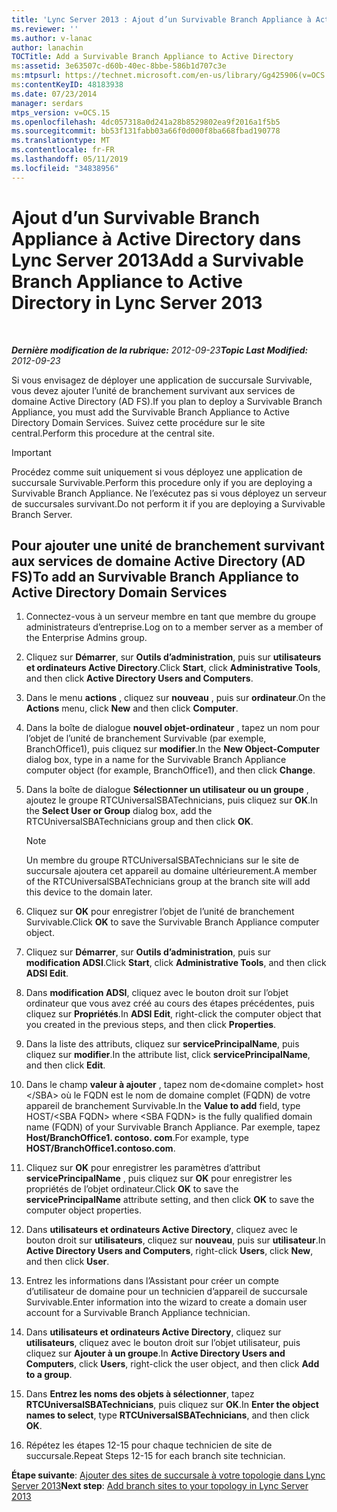 ```yaml
---
title: 'Lync Server 2013 : Ajout d’un Survivable Branch Appliance à Active Directory'
ms.reviewer: ''
ms.author: v-lanac
author: lanachin
TOCTitle: Add a Survivable Branch Appliance to Active Directory
ms:assetid: 3e63507c-d60b-40ec-8bbe-586b1d707c3e
ms:mtpsurl: https://technet.microsoft.com/en-us/library/Gg425906(v=OCS.15)
ms:contentKeyID: 48183938
ms.date: 07/23/2014
manager: serdars
mtps_version: v=OCS.15
ms.openlocfilehash: 4dc057318a0d241a28b8529802ea9f2016a1f5b5
ms.sourcegitcommit: bb53f131fabb03a66f0d000f8ba668fbad190778
ms.translationtype: MT
ms.contentlocale: fr-FR
ms.lasthandoff: 05/11/2019
ms.locfileid: "34838956"
---
```

<div data-xmlns="http://www.w3.org/1999/xhtml">

<div class="topic" data-xmlns="http://www.w3.org/1999/xhtml" data-msxsl="urn:schemas-microsoft-com:xslt" data-cs="http://msdn.microsoft.com/en-us/">

<div data-asp="http://msdn2.microsoft.com/asp">

# <a name="add-a-survivable-branch-appliance-to-active-directory-in-lync-server-2013"></a><span data-ttu-id="5d476-102">Ajout d’un Survivable Branch Appliance à Active Directory dans Lync Server 2013</span><span class="sxs-lookup"><span data-stu-id="5d476-102">Add a Survivable Branch Appliance to Active Directory in Lync Server 2013</span></span>

</div>

<div id="mainSection">

<div id="mainBody">

<span> </span>

<span data-ttu-id="5d476-103">_**Dernière modification de la rubrique:** 2012-09-23_</span><span class="sxs-lookup"><span data-stu-id="5d476-103">_**Topic Last Modified:** 2012-09-23_</span></span>

<span data-ttu-id="5d476-104">Si vous envisagez de déployer une application de succursale Survivable, vous devez ajouter l’unité de branchement survivant aux services de domaine Active Directory (AD FS).</span><span class="sxs-lookup"><span data-stu-id="5d476-104">If you plan to deploy a Survivable Branch Appliance, you must add the Survivable Branch Appliance to Active Directory Domain Services.</span></span> <span data-ttu-id="5d476-105">Suivez cette procédure sur le site central.</span><span class="sxs-lookup"><span data-stu-id="5d476-105">Perform this procedure at the central site.</span></span>

<div>


> [!IMPORTANT]  
> <span data-ttu-id="5d476-106">Procédez comme suit uniquement si vous déployez une application de succursale Survivable.</span><span class="sxs-lookup"><span data-stu-id="5d476-106">Perform this procedure only if you are deploying a Survivable Branch Appliance.</span></span> <span data-ttu-id="5d476-107">Ne l’exécutez pas si vous déployez un serveur de succursales survivant.</span><span class="sxs-lookup"><span data-stu-id="5d476-107">Do not perform it if you are deploying a Survivable Branch Server.</span></span>



</div>

<div>

## <a name="to-add-an-survivable-branch-appliance-to-active-directory-domain-services"></a><span data-ttu-id="5d476-108">Pour ajouter une unité de branchement survivant aux services de domaine Active Directory (AD FS)</span><span class="sxs-lookup"><span data-stu-id="5d476-108">To add an Survivable Branch Appliance to Active Directory Domain Services</span></span>

1.  <span data-ttu-id="5d476-109">Connectez-vous à un serveur membre en tant que membre du groupe administrateurs d’entreprise.</span><span class="sxs-lookup"><span data-stu-id="5d476-109">Log on to a member server as a member of the Enterprise Admins group.</span></span>

2.  <span data-ttu-id="5d476-110">Cliquez sur **Démarrer**, sur **Outils d’administration**, puis sur **utilisateurs et ordinateurs Active Directory**.</span><span class="sxs-lookup"><span data-stu-id="5d476-110">Click **Start**, click **Administrative Tools**, and then click **Active Directory Users and Computers**.</span></span>

3.  <span data-ttu-id="5d476-111">Dans le menu **actions** , cliquez sur **nouveau** , puis sur **ordinateur**.</span><span class="sxs-lookup"><span data-stu-id="5d476-111">On the **Actions** menu, click **New** and then click **Computer**.</span></span>

4.  <span data-ttu-id="5d476-112">Dans la boîte de dialogue **nouvel objet-ordinateur** , tapez un nom pour l’objet de l’unité de branchement Survivable (par exemple, BranchOffice1), puis cliquez sur **modifier**.</span><span class="sxs-lookup"><span data-stu-id="5d476-112">In the **New Object-Computer** dialog box, type in a name for the Survivable Branch Appliance computer object (for example, BranchOffice1), and then click **Change**.</span></span>

5.  <span data-ttu-id="5d476-113">Dans la boîte de dialogue **Sélectionner un utilisateur ou un groupe** , ajoutez le groupe RTCUniversalSBATechnicians, puis cliquez sur **OK**.</span><span class="sxs-lookup"><span data-stu-id="5d476-113">In the **Select User or Group** dialog box, add the RTCUniversalSBATechnicians group and then click **OK**.</span></span>
    
    <div>
    

    > [!NOTE]  
    > <span data-ttu-id="5d476-114">Un membre du groupe RTCUniversalSBATechnicians sur le site de succursale ajoutera cet appareil au domaine ultérieurement.</span><span class="sxs-lookup"><span data-stu-id="5d476-114">A member of the RTCUniversalSBATechnicians group at the branch site will add this device to the domain later.</span></span>

    
    </div>

6.  <span data-ttu-id="5d476-115">Cliquez sur **OK** pour enregistrer l’objet de l’unité de branchement Survivable.</span><span class="sxs-lookup"><span data-stu-id="5d476-115">Click **OK** to save the Survivable Branch Appliance computer object.</span></span>

7.  <span data-ttu-id="5d476-116">Cliquez sur **Démarrer**, sur **Outils d’administration**, puis sur **modification ADSI**.</span><span class="sxs-lookup"><span data-stu-id="5d476-116">Click **Start**, click **Administrative Tools**, and then click **ADSI Edit**.</span></span>

8.  <span data-ttu-id="5d476-117">Dans **modification ADSI**, cliquez avec le bouton droit sur l’objet ordinateur que vous avez créé au cours des étapes précédentes, puis cliquez sur **Propriétés**.</span><span class="sxs-lookup"><span data-stu-id="5d476-117">In **ADSI Edit**, right-click the computer object that you created in the previous steps, and then click **Properties**.</span></span>

9.  <span data-ttu-id="5d476-118">Dans la liste des attributs, cliquez sur **servicePrincipalName**, puis cliquez sur **modifier**.</span><span class="sxs-lookup"><span data-stu-id="5d476-118">In the attribute list, click **servicePrincipalName**, and then click **Edit**.</span></span>

10. <span data-ttu-id="5d476-119">Dans le champ **valeur à ajouter** , tapez nom de\<domaine complet\> host \</SBA\> où le FQDN est le nom de domaine complet (FQDN) de votre appareil de branchement Survivable.</span><span class="sxs-lookup"><span data-stu-id="5d476-119">In the **Value to add** field, type HOST/\<SBA FQDN\> where \<SBA FQDN\> is the fully qualified domain name (FQDN) of your Survivable Branch Appliance.</span></span> <span data-ttu-id="5d476-120">Par exemple, tapez **Host/BranchOffice1. contoso. com**.</span><span class="sxs-lookup"><span data-stu-id="5d476-120">For example, type **HOST/BranchOffice1.contoso.com**.</span></span>

11. <span data-ttu-id="5d476-121">Cliquez sur **OK** pour enregistrer les paramètres d’attribut **servicePrincipalName** , puis cliquez sur **OK** pour enregistrer les propriétés de l’objet ordinateur.</span><span class="sxs-lookup"><span data-stu-id="5d476-121">Click **OK** to save the **servicePrincipalName** attribute setting, and then click **OK** to save the computer object properties.</span></span>

12. <span data-ttu-id="5d476-122">Dans **utilisateurs et ordinateurs Active Directory**, cliquez avec le bouton droit sur **utilisateurs**, cliquez sur **nouveau**, puis sur **utilisateur**.</span><span class="sxs-lookup"><span data-stu-id="5d476-122">In **Active Directory Users and Computers**, right-click **Users**, click **New**, and then click **User**.</span></span>

13. <span data-ttu-id="5d476-123">Entrez les informations dans l’Assistant pour créer un compte d’utilisateur de domaine pour un technicien d’appareil de succursale Survivable.</span><span class="sxs-lookup"><span data-stu-id="5d476-123">Enter information into the wizard to create a domain user account for a Survivable Branch Appliance technician.</span></span>

14. <span data-ttu-id="5d476-124">Dans **utilisateurs et ordinateurs Active Directory**, cliquez sur **utilisateurs**, cliquez avec le bouton droit sur l’objet utilisateur, puis cliquez sur **Ajouter à un groupe**.</span><span class="sxs-lookup"><span data-stu-id="5d476-124">In **Active Directory Users and Computers**, click **Users**, right-click the user object, and then click **Add to a group**.</span></span>

15. <span data-ttu-id="5d476-125">Dans **Entrez les noms des objets à sélectionner**, tapez **RTCUniversalSBATechnicians**, puis cliquez sur **OK**.</span><span class="sxs-lookup"><span data-stu-id="5d476-125">In **Enter the object names to select**, type **RTCUniversalSBATechnicians**, and then click **OK**.</span></span>

16. <span data-ttu-id="5d476-126">Répétez les étapes 12-15 pour chaque technicien de site de succursale.</span><span class="sxs-lookup"><span data-stu-id="5d476-126">Repeat Steps 12-15 for each branch site technician.</span></span>

<span data-ttu-id="5d476-127">**Étape suivante**: [Ajouter des sites de succursale à votre topologie dans Lync Server 2013](lync-server-2013-add-branch-sites-to-your-topology.md)</span><span class="sxs-lookup"><span data-stu-id="5d476-127">**Next step**: [Add branch sites to your topology in Lync Server 2013](lync-server-2013-add-branch-sites-to-your-topology.md)</span></span>

</div>

</div>

<span> </span>

</div>

</div>

</div>

